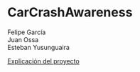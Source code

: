 # CarCrashAwareness

Felipe García  
Juan Ossa  
Esteban Yusunguaira  


[Explicación del proyecto](https://www.youtube.com/watch?v=rzbsMiiG78U)

